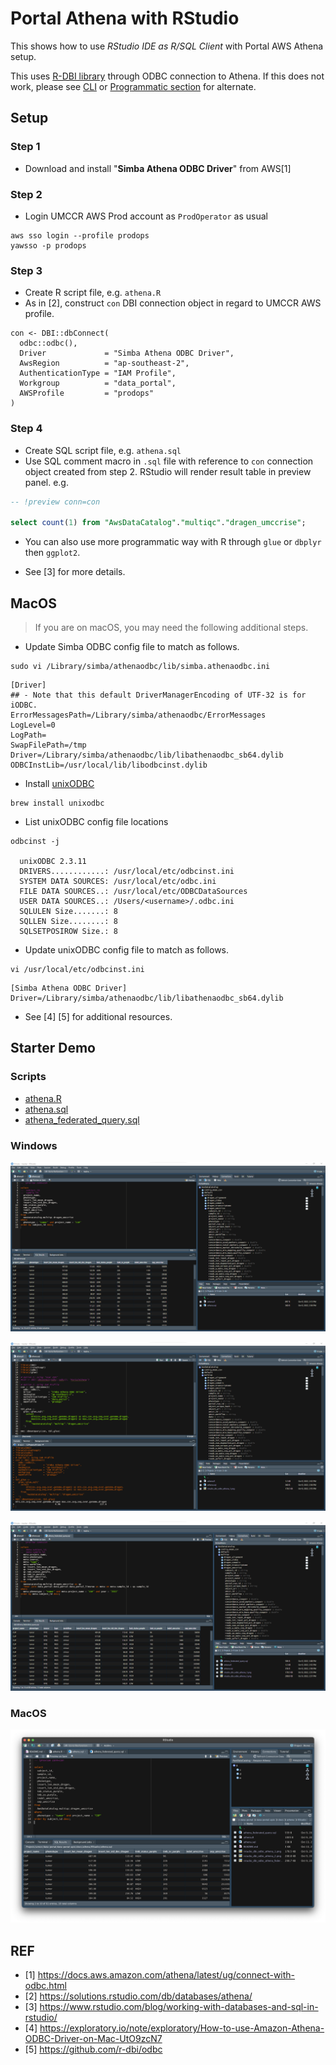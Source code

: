 # Portal Athena with RStudio

This shows how to use _RStudio IDE as R/SQL Client_ with Portal AWS Athena setup. 

This uses [R-DBI library](https://dbi.r-dbi.org) through ODBC connection to Athena. If this does not work, please see [CLI](../README_CLI.md) or [Programmatic section](../README.md) for alternate.


## Setup

### Step 1

- Download and install "**Simba Athena ODBC Driver**" from AWS[1]

### Step 2

- Login UMCCR AWS Prod account as `ProdOperator` as usual

```
aws sso login --profile prodops
yawsso -p prodops
```

### Step 3

- Create R script file, e.g. `athena.R`
- As in [2], construct `con` DBI connection object in regard to UMCCR AWS profile.

```
con <- DBI::dbConnect(
  odbc::odbc(),
  Driver             = "Simba Athena ODBC Driver",
  AwsRegion          = "ap-southeast-2",
  AuthenticationType = "IAM Profile",
  Workgroup          = "data_portal",
  AWSProfile         = "prodops"
)
```

### Step 4

- Create SQL script file, e.g. `athena.sql`
- Use SQL comment macro in `.sql` file with reference to `con` connection object created from step 2. RStudio will render result table in preview panel. e.g.

```sql
-- !preview conn=con

select count(1) from "AwsDataCatalog"."multiqc"."dragen_umccrise";
```

- You can also use more programmatic way with R through `glue` or `dbplyr` then `ggplot2`. 

- See [3] for more details.


## MacOS

> If you are on macOS, you may need the following additional steps.

- Update Simba ODBC config file to match as follows.

```
sudo vi /Library/simba/athenaodbc/lib/simba.athenaodbc.ini
```

```
[Driver]
## - Note that this default DriverManagerEncoding of UTF-32 is for iODBC.
ErrorMessagesPath=/Library/simba/athenaodbc/ErrorMessages
LogLevel=0
LogPath=
SwapFilePath=/tmp
Driver=/Library/simba/athenaodbc/lib/libathenaodbc_sb64.dylib
ODBCInstLib=/usr/local/lib/libodbcinst.dylib
```

- Install [unixODBC](http://www.unixodbc.org)

```
brew install unixodbc
```

- List unixODBC config file locations

```
odbcinst -j

  unixODBC 2.3.11
  DRIVERS............: /usr/local/etc/odbcinst.ini
  SYSTEM DATA SOURCES: /usr/local/etc/odbc.ini
  FILE DATA SOURCES..: /usr/local/etc/ODBCDataSources
  USER DATA SOURCES..: /Users/<username>/.odbc.ini
  SQLULEN Size.......: 8
  SQLLEN Size........: 8
  SQLSETPOSIROW Size.: 8
```

- Update unixODBC config file to match as follows. 

```
vi /usr/local/etc/odbcinst.ini
```

```
[Simba Athena ODBC Driver]
Driver=/Library/simba/athenaodbc/lib/libathenaodbc_sb64.dylib
```

- See [4] [5] for additional resources.

## Starter Demo

### Scripts

- [athena.R](athena.R)
- [athena.sql](athena.sql)
- [athena_federated_query.sql](athena_federated_query.sql)

### Windows

![rstudio_dbi_odbc_athena_1.png](rstudio_dbi_odbc_athena_1.png)

![rstudio_dbi_odbc_athena_2.png](rstudio_dbi_odbc_athena_2.png)

![rstudio_dbi_odbc_athena_federated_query.png](rstudio_dbi_odbc_athena_federated_query.png)

### MacOS

![rstudio_dbi_odbc_athena_macOS.png](rstudio_dbi_odbc_athena_macOS.png)

## REF

* [1] https://docs.aws.amazon.com/athena/latest/ug/connect-with-odbc.html
* [2] https://solutions.rstudio.com/db/databases/athena/
* [3] https://www.rstudio.com/blog/working-with-databases-and-sql-in-rstudio/
* [4] https://exploratory.io/note/exploratory/How-to-use-Amazon-Athena-ODBC-Driver-on-Mac-UtO9zcN7
* [5] https://github.com/r-dbi/odbc
